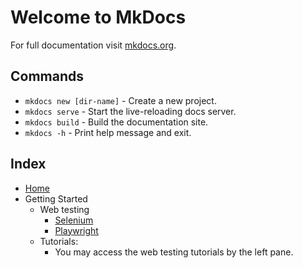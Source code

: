 # Welcome to MkDocs

For full documentation visit [mkdocs.org](https://www.mkdocs.org).

## Commands

* `mkdocs new [dir-name]` - Create a new project.
* `mkdocs serve` - Start the live-reloading docs server.
* `mkdocs build` - Build the documentation site.
* `mkdocs -h` - Print help message and exit.

## Index

- [Home](index.md)
- Getting Started
    - Web testing
        - [Selenium](getting-started/web-testing/selenium.md)
        - [Playwright](getting-started/web-testing/playwright-windows.md)
    - Tutorials:
        - You may access the web testing tutorials by the left pane.
